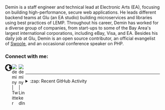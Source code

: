 Demin is a staff engineer and technical lead at Electronic Arts (EA), focusing on building high-performance, secure web applications. He leads different backend teams at Glu (an EA studio) building microservices and libraries using best practices of LEMP. Throughout his career, Demin has worked for a diverse group of companies, from start-ups to some of the Bay Area's largest international corporations, including eBay, Visa, and EA. Besides his daily job at Glu, Demin is an open source contributor, an official evangelist of [Swoole](https://github.com/swoole/swoole-src), and an occasional conference speaker on PHP.

### Connect with me:

[<img align="left" alt="https://deminy.in" width="22px" src="https://raw.githubusercontent.com/iconic/open-iconic/master/svg/globe.svg" />][website]
[<img align="left" alt="deminy | Twitter" width="22px" src="https://cdn.jsdelivr.net/npm/simple-icons@v3/icons/twitter.svg" />][twitter]
[<img align="left" alt="deminy | LinkedIn" width="22px" src="https://cdn.jsdelivr.net/npm/simple-icons@v3/icons/linkedin.svg" />][linkedin]

<br />

[website]: https://deminy.in
[linkedin]: https://www.linkedin.com/in/deminy
[twitter]: https://twitter.com/deminy

---

<details>
  <summary>:zap: Recent GitHub Activity</summary>

<!--START_SECTION:activity-->
1. 🎉 Merged PR [#35](https://github.com/swoole/docker-swoole/pull/35) in [swoole/docker-swoole](https://github.com/swoole/docker-swoole)
2. 💪 Opened PR [#35](https://github.com/swoole/docker-swoole/pull/35) in [swoole/docker-swoole](https://github.com/swoole/docker-swoole)
3. 🗣 Commented on [#34](https://github.com/swoole/docker-swoole/issues/34) in [swoole/docker-swoole](https://github.com/swoole/docker-swoole)
4. 🗣 Commented on [#34](https://github.com/swoole/docker-swoole/issues/34) in [swoole/docker-swoole](https://github.com/swoole/docker-swoole)
5. 🗣 Commented on [#33](https://github.com/swoole/docker-swoole/issues/33) in [swoole/docker-swoole](https://github.com/swoole/docker-swoole)
<!--END_SECTION:activity-->

</details>
